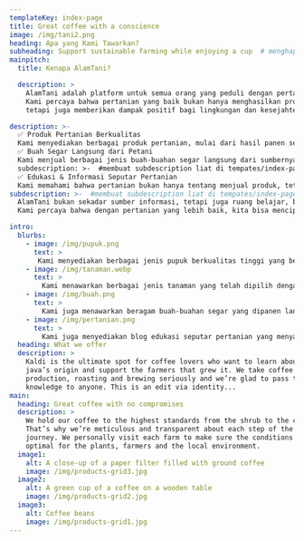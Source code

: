 ```yaml
---
templateKey: index-page
title: Great coffee with a conscience
image: /img/tani2.png
heading: Apa yang Kami Tawarkan?
subheading: Support sustainable farming while enjoying a cup  # menghapus semua subheading di index-page.js jikamau di hapus kcuali yg oren
mainpitch:
  title: Kenapa AlamTani?

  description: >
    AlamTani adalah platform untuk semua orang yang peduli dengan pertanian berkelanjutan dan ingin mendukung petani lokal.
    Kami percaya bahwa pertanian yang baik bukan hanya menghasilkan produk berkualitas, 
    tetapi juga memberikan dampak positif bagi lingkungan dan kesejahteraan petani.

description: >-
  ✅ Produk Pertanian Berkualitas
  Kami menyediakan berbagai produk pertanian, mulai dari hasil panen segar, benih unggul, pupuk organik dan non-organik, hingga alat pertanian modern. Semua produk yang dijual di AlamTani berasal dari petani dan produsen terpercaya, memastikan kualitas terbaik bagi konsumen.
  ✅ Buah Segar Langsung dari Petani
  Kami menjual berbagai jenis buah-buahan segar langsung dari sumbernya, tanpa perantara yang memperpanjang rantai distribusi. Dengan begitu, konsumen mendapatkan produk dengan kesegaran maksimal, sementara petani mendapatkan harga yang lebih adil.
  subdescription: >-  #membuat subdescription liat di tempates/index-page.js
  ✅ Edukasi & Informasi Seputar Pertanian
  Kami memahami bahwa pertanian bukan hanya tentang menjual produk, tetapi juga tentang berbagi ilmu. AlamTani memiliki blog dan artikel edukatif yang membahas teknologi pertanian terbaru, teknik budidaya yang efektif, strategi pemasaran hasil panen, serta inovasi yang dapat meningkatkan produktivitas petani.
subdescription: >-  #membuat subdescription liat di tempates/index-page.js
  AlamTani bukan sekadar sumber informasi, tetapi juga ruang belajar, berbagi, dan berkolaborasi. 
  Kami percaya bahwa dengan pertanian yang lebih baik, kita bisa menciptakan dunia yang lebih sejahtera. 🌱✨

intro:  
  blurbs:
    - image: /img/pupuk.png
      text: >
       Kami menyediakan berbagai jenis pupuk berkualitas tinggi yang bersumber langsung dari produsen terpercaya dan petani lokal. Mulai dari pupuk organik, pupuk cair, hingga pupuk berbasis teknologi modern, semuanya dirancang untuk mendukung pertumbuhan tanaman yang sehat dan hasil panen yang melimpah. Kami berkomitmen untuk menyediakan produk ramah lingkungan yang membantu meningkatkan produktivitas pertanian.
    - image: /img/tanaman.webp
      text: >
        Kami menawarkan berbagai jenis tanaman yang telah dipilih dengan cermat untuk memenuhi kebutuhan penghobi hingga pelaku agribisnis. Baik Anda seorang pemula yang baru memulai hobi berkebun atau seorang petani berpengalaman, kami menyediakan beragam tanaman mulai dari bibit buah,hingga tanaman herbal yang siap tumbuh subur di lingkungan Anda.
    - image: /img/buah.png
      text: >
        Kami juga menawarkan beragam buah-buahan segar yang dipanen langsung dari sumber terpercaya. Dengan menjaga kualitas dan kesegarannya, kami menyediakan buah untuk konsumsi pribadi, bisnis kuliner, hingga keperluan grosir. Setiap buah dipilih dengan cermat dan didistribusikan dengan standar tinggi agar tetap segar, bernutrisi, dan siap dinikmati kapan saja.
    - image: /img/pertanian.png
      text: >
        Kami juga menyediakan blog edukasi seputar pertanian yang menyajikan berbagai informasi bermanfaat bagi petani, penghobi, dan pelaku agribisnis. Dari teknik bercocok tanam yang efisien, tips perawatan tanaman, hingga inovasi terbaru di dunia pertanian, kami hadir untuk membantu Anda memahami dan mengembangkan potensi pertanian dengan lebih baik.
  heading: What we offer
  description: >
    Kaldi is the ultimate spot for coffee lovers who want to learn about their
    java’s origin and support the farmers that grew it. We take coffee
    production, roasting and brewing seriously and we’re glad to pass that
    knowledge to anyone. This is an edit via identity...
main:
  heading: Great coffee with no compromises
  description: >
    We hold our coffee to the highest standards from the shrub to the cup.
    That’s why we’re meticulous and transparent about each step of the coffee’s
    journey. We personally visit each farm to make sure the conditions are
    optimal for the plants, farmers and the local environment.
  image1:
    alt: A close-up of a paper filter filled with ground coffee
    image: /img/products-grid3.jpg
  image2:
    alt: A green cup of a coffee on a wooden table
    image: /img/products-grid2.jpg
  image3:
    alt: Coffee beans
    image: /img/products-grid1.jpg
---
```

